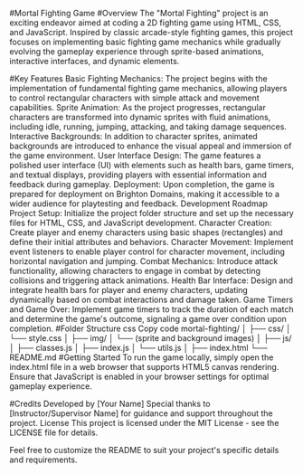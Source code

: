 #Mortal Fighting Game
#Overview
The "Mortal Fighting" project is an exciting endeavor aimed at coding a 2D fighting game using HTML, CSS, and JavaScript. Inspired by classic arcade-style fighting games, this project focuses on implementing basic fighting game mechanics while gradually evolving the gameplay experience through sprite-based animations, interactive interfaces, and dynamic elements.

#Key Features
Basic Fighting Mechanics: The project begins with the implementation of fundamental fighting game mechanics, allowing players to control rectangular characters with simple attack and movement capabilities.
Sprite Animation: As the project progresses, rectangular characters are transformed into dynamic sprites with fluid animations, including idle, running, jumping, attacking, and taking damage sequences.
Interactive Backgrounds: In addition to character sprites, animated backgrounds are introduced to enhance the visual appeal and immersion of the game environment.
User Interface Design: The game features a polished user interface (UI) with elements such as health bars, game timers, and textual displays, providing players with essential information and feedback during gameplay.
Deployment: Upon completion, the game is prepared for deployment on Brighton Domains, making it accessible to a wider audience for playtesting and feedback.
Development Roadmap
Project Setup: Initialize the project folder structure and set up the necessary files for HTML, CSS, and JavaScript development.
Character Creation: Create player and enemy characters using basic shapes (rectangles) and define their initial attributes and behaviors.
Character Movement: Implement event listeners to enable player control for character movement, including horizontal navigation and jumping.
Combat Mechanics: Introduce attack functionality, allowing characters to engage in combat by detecting collisions and triggering attack animations.
Health Bar Interface: Design and integrate health bars for player and enemy characters, updating dynamically based on combat interactions and damage taken.
Game Timers and Game Over: Implement game timers to track the duration of each match and determine the game's outcome, signaling a game over condition upon completion.
#Folder Structure
css
Copy code
mortal-fighting/
│
├── css/
│   └── style.css
│
├── img/
│   └── (sprite and background images)
│
├── js/
│   ├── classes.js
│   ├── index.js
│   └── utils.js
│
├── index.html
└── README.md
#Getting Started
To run the game locally, simply open the index.html file in a web browser that supports HTML5 canvas rendering. Ensure that JavaScript is enabled in your browser settings for optimal gameplay experience.

#Credits
Developed by [Your Name]
Special thanks to [Instructor/Supervisor Name] for guidance and support throughout the project.
License
This project is licensed under the MIT License - see the LICENSE file for details.

Feel free to customize the README to suit your project's specific details and requirements.
